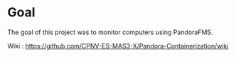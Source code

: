 # Goal 
The goal of this project was to monitor computers using PandoraFMS.

Wiki : https://github.com/CPNV-ES-MAS3-X/Pandora-Containerization/wiki

